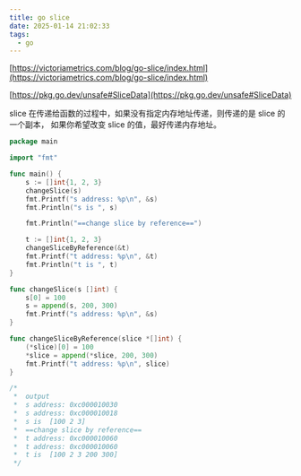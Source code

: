 ```yaml
---
title: go slice
date: 2025-01-14 21:02:33
tags:
  - go
---
```


[https://victoriametrics.com/blog/go-slice/index.html](https://victoriametrics.com/blog/go-slice/index.html)

[https://pkg.go.dev/unsafe#SliceData](https://pkg.go.dev/unsafe#SliceData)

slice 在传递给函数的过程中，如果没有指定内存地址传递，则传递的是 slice 的一个副本，
如果你希望改变 slice 的值，最好传递内存地址。

```go
package main

import "fmt"

func main() {
	s := []int{1, 2, 3}
	changeSlice(s)
	fmt.Printf("s address: %p\n", &s)
	fmt.Println("s is ", s)

	fmt.Println("==change slice by reference==")

	t := []int{1, 2, 3}
	changeSliceByReference(&t)
	fmt.Printf("t address: %p\n", &t)
	fmt.Println("t is ", t)
}

func changeSlice(s []int) {
	s[0] = 100
	s = append(s, 200, 300)
	fmt.Printf("s address: %p\n", &s)
}

func changeSliceByReference(slice *[]int) {
	(*slice)[0] = 100
	*slice = append(*slice, 200, 300)
	fmt.Printf("t address: %p\n", slice)
}

/*
 * 	output
 *	s address: 0xc000010030
 *	s address: 0xc000010018
 *	s is  [100 2 3]
 *	==change slice by reference==
 *	t address: 0xc000010060
 *	t address: 0xc000010060
 *	t is  [100 2 3 200 300]
 */


```
